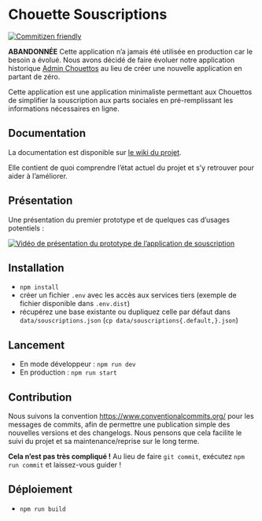 # Chouette Souscriptions

[![Commitizen friendly](https://img.shields.io/badge/commitizen-friendly-brightgreen.svg)](http://commitizen.github.io/cz-cli/)

**ABANDONNÉE** Cette application n’a jamais été utilisée en production car le besoin a évolué.
Nous avons décidé de faire évoluer notre application historique [Admin Chouettos](https://github.com/lachouettecoop/chouette-admin-chouettos) au lieu de créer une nouvelle application en partant de zéro.

Cette application est une application minimaliste permettant aux Chouettos de
simplifier la souscription aux parts sociales en pré-remplissant les
informations nécessaires en ligne.

## Documentation

La documentation est disponible sur
[le wiki du projet](https://github.com/lachouettecoop/souscriptions/wiki/).

Elle contient de quoi comprendre l’état actuel du projet et s’y retrouver pour
aider à l’améliorer.

## Présentation

Une présentation du premier prototype et de quelques cas d’usages potentiels :

[![Vidéo de présentation du prototype de l’application de souscription](https://img.youtube.com/vi/OBFxTrIkNeU/0.jpg)](https://www.youtube.com/watch?v=OBFxTrIkNeU)

## Installation

- `npm install`
- créer un fichier `.env` avec les accès aux services tiers (exemple de fichier
  disponible dans `.env.dist`)
- récupérez une base existante ou dupliquez celle par défaut dans
  `data/souscriptions.json` (`cp data/souscriptions{.default,}.json`)

## Lancement

- En mode développeur : `npm run dev`
- En production : `npm run start`

## Contribution

Nous suivons la convention https://www.conventionalcommits.org/ pour les
messages de commits, afin de permettre une publication simple des nouvelles
versions et des changelogs. Nous pensons que cela facilite le suivi du projet et
sa maintenance/reprise sur le long terme.

**Cela n’est pas très compliqué !** Au lieu de faire `git commit`, exécutez
`npm run commit` et laissez-vous guider !

## Déploiement

- `npm run build`
